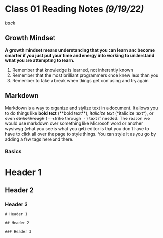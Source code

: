 # Class 01 Reading Notes *(9/19/22)*

[*back*](../README.md)

## Growth Mindset

**A growth mindset means understanding that you can learn and become smarter if you just put your time and energy into working to understand what you are attempting to learn.**

1. Remember that knowledge is learned, not inherently known
2. Remember that the most brilliant programmers once knew less than you
3. Remember to take a break when things get confusing and try again

## Markdown

Markdown is a way to organize and stylize text in a document. It allows you to do things like **bold text** (\*\*bold text**), *italicize text* (\*italicize text*), or even ~~strike through~~ (\~\~strike through\~\~) text if needed. The reason we would use markdown over something like Microsoft word or another wysiwyg (what you see is what you get) editor is that you don't have to have to click all over the page to style things. You can style it as you go by adding a few tags here and there.

### Basics

# Header 1

## Header 2

### Header 3

``` md040
# Header 1

## Header 2

### Header 3
```
